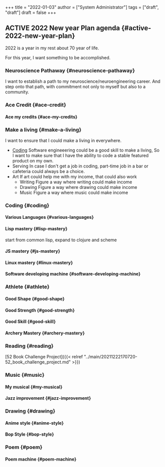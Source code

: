+++
title = "2022-01-03"
author = ["System Administrator"]
tags = ["draft", "draft"]
draft = false
+++

## ACTIVE 2022 New year Plan <span class="tag"><span class="agenda">agenda</span></span> {#active-2022-new-year-plan}

2022 is a year in my rest about 70 year of life.

For this year, I want something to be accomplished.


### Neuroscience Pathaway {#neuroscience-pathaway}

I want to establish a path to my neuroscience/neuroengineering career. And step onto that path, with commitment not only to myself but also to a community.


### Ace Credit {#ace-credit}


#### Ace my credits {#ace-my-credits}


### Make a living {#make-a-living}

I want to ensure that I could make a living in everywhere.

-   [Coding](#coding)
    Software engineeering could be a good skill to make a living, So I want to make sure that I have the ability to code a stable featured product on my own.
-   Serving
    In case I don't get a job in coding, part-time job in a bar or cafeteria could always be a choice.
-   Art
    If art could help me with my income, that could also work
    -   Writing
        Figure a way where writing could make income
    -   Drawing
        Figure a way where drawing could make income
    -   Music
        Figure a way where music could make income


### Coding {#coding}


#### Various Languages {#various-languages}


#### Lisp mastery {#lisp-mastery}

start from common lisp, expand to clojure and scheme


#### JS mastery {#js-mastery}


#### Linux mastery {#linux-mastery}


#### Software developing machine {#software-developing-machine}


### Athlete {#athlete}


#### Good Shape {#good-shape}


#### Good Strength {#good-strength}


#### Good Skill {#good-skill}


#### Archery Mastery {#archery-mastery}


### Reading {#reading}

[52 Book Challenge Project]({{< relref "../main/20211222170720-52_book_challenge_project.md" >}})


### Music {#music}


#### My musical {#my-musical}


#### Jazz improvement {#jazz-improvement}


### Drawing {#drawing}


#### Anime style {#anime-style}


#### Bop Style {#bop-style}


### Poem {#poem}


#### Poem machine {#poem-machine}
